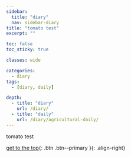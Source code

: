 ```yaml
---
sidebar:
  title: "diary"
  nav: sidebar-diary
title: "tomato test"
excerpt: ""

toc: false
toc_sticky: true

classes: wide

categories:
  - diary
tags:
  - [diary, daily]

depth:
  - title: "diary"
    url: /diary/
  - title: "daily"
    url: /diary/agricultural-daily/
---
```

tomato test

[get to the top](#){: .btn .btn--primary }{: .align-right}